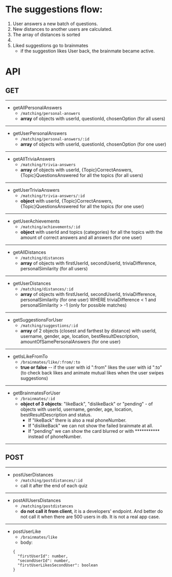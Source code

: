 # The suggestions flow:
1. User answers a new batch of questions.
2. New distances to another users are calculated.
3. The array of distances is sorted
4.
5. Liked suggestions go to brainmates
    - if the suggestion likes User back, the brainmate became active.
# API
## GET
----
- getAllPersonalAnswers
  - `/matching/personal-answers`
  - **array** of objects with userId, questionId, chosenOption (for all users)
-----
- getUserPersonalAnswers
  - `/matching/personal-answers/:id`
  - **array** of objects with userId, questionId, chosenOption (for one user)
-----
- getAllTriviaAnswers
  - `/matching/trivia-answers`
  - **array** of objects with userId, {Topic}CorrectAnswers, {Topic}QuestionsAnswered for all the topics (for all users)
-----
- getUserTriviaAnswers
  - `/matching/trivia-answers/:id`
  - **object** with userId, {Topic}CorrectAnswers, {Topic}QuestionsAnswered for all the topics (for one user)
------
- getUserAchievements
  - `/matching/achievements/:id`
  - **object** with userId and topics (categories) for all the topics with the amount of correct answers and all answers (for one user)
------
- getAllDistances
  - `/matching/distances`
  - **array** of objects with firstUserId, secondUserId, triviaDifference, personalSimilarity (for all users)
------
- getUserDistances
  - `/matching/distances/:id`
  - **array** of objects with firstUserId, secondUserId, triviaDifference, personalSimilarity (for one user) WHERE triviaDifference < 1 and personalSimilarity > -1 (only for possible matches)
-----
- getSuggestionsForUser
  - `/matching/suggestions/:id`
  - **array** of 2 objects (closest and farthest by distance) with userId, username, gender, age, location, bestResultDescription, amountOfSamePersonalAnswers (for one user)
-----
- getIsLikeFromTo
  - `/brainmates/like/:from/:to`
  - **true or false** -- if the user with id ":from" likes the user with id ":to" (to check back likes and animate mutual likes when the user swipes suggestions)
-----
- getBrainmatesForUser
  - `/brainmates/:id`
  - **object of 3 objects**: "likeBack", "dislikeBack" or "pending" - of objects with userId, username, gender, age, location, bestResultDescription and status.
    - If "likeBack" there is also a real phoneNumber.
    - If "dislikeBack" we can not show the failed brainmate at all.
    - If "pending" we can show the card blurred or with *********** instead of phoneNumber.
-----
## POST
------
- postUserDistances
  - `/matching/postdistances/:id`
  - call it after the end of each quiz
----
- postAllUsersDistances
  - `/matching/postdistances`
  - **do not call it from client**, it is a developers' endpoint. And better do not call it when there are 500 users in db. It is not a real app case.
-----
- postUserLike
  - `/brainmates/like`
  - body:
  ```
  {
    "firstUserId": number,
    "secondUserId": number,
    "firstUserLikesSecondUser": boolean
  }
  ```
